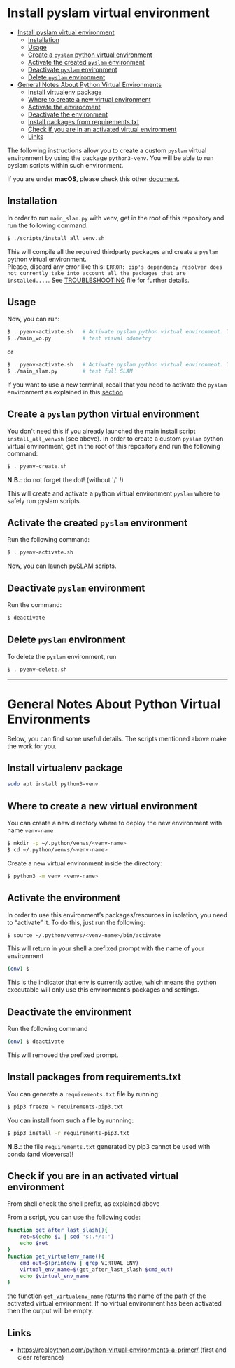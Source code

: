 # Install pyslam virtual environment 

<!-- TOC -->

- [Install pyslam virtual environment](#install-pyslam-virtual-environment)
  - [Installation](#installation)
  - [Usage](#usage)
  - [Create a `pyslam` python virtual environment](#create-a-pyslam-python-virtual-environment)
  - [Activate the created `pyslam` environment](#activate-the-created-pyslam-environment)
  - [Deactivate `pyslam` environment](#deactivate-pyslam-environment)
  - [Delete `pyslam` environment](#delete-pyslam-environment)
- [General Notes About Python Virtual Environments](#general-notes-about-python-virtual-environments)
  - [Install virtualenv package](#install-virtualenv-package)
  - [Where to create a new virtual environment](#where-to-create-a-new-virtual-environment)
  - [Activate the environment](#activate-the-environment)
  - [Deactivate the environment](#deactivate-the-environment)
  - [Install packages from requirements.txt](#install-packages-from-requirementstxt)
  - [Check if you are in an activated virtual environment](#check-if-you-are-in-an-activated-virtual-environment)
  - [Links](#links)

<!-- /TOC -->


The following instructions allow you to create a custom `pyslam` virtual environment by using the package `python3-venv`. You will be able to run pyslam scripts within such environment. 

If you are under **macOS**, please check this other [document](./MAC.md).

## Installation 

In order to run `main_slam.py` with venv, get in the root of this repository and run the following command:
```bash
$ ./scripts/install_all_venv.sh  
```
This will compile all the required thirdparty packages and create a `pyslam` python virtual environment.     
Please, discard any error like this: `ERROR: pip's dependency resolver does not currently take into account all the packages that are installed....`. See [TROUBLESHOOTING](./TROUBLESHOOTING.md) file for further details.

## Usage

Now, you can run: 
```bash
$ . pyenv-activate.sh   # Activate pyslam python virtual environment. This is just needed once in a new terminal.
$ ./main_vo.py          # test visual odometry
```
or 
```bash
$ . pyenv-activate.sh   # Activate pyslam python virtual environment. This is just needed once in a new terminal.
$ ./main_slam.py        # test full SLAM
```
If you want to use a new terminal, recall that you need to activate the `pyslam` environment as explained in this [section](#activate-the-created-pyslam-environment)


## Create a `pyslam` python virtual environment 

You don't need this if you already launched the main install script `install_all_venvsh` (see above). 
In order to create a custom `pyslam` python virtual environment, get in the root of this repository and run the following command: 
```bash
$ . pyenv-create.sh 
```
**N.B.**: do not forget the dot! (without '/' !)

This will create and activate a python virtual environment `pyslam` where to safely run pyslam scripts. 

## Activate the created `pyslam` environment 

Run the following command: 
```bash
$ . pyenv-activate.sh 
```
Now, you can launch pySLAM scripts. 

## Deactivate `pyslam` environment 

Run the command: 
```bash
$ deactivate 
```

## Delete `pyslam` environment 

To delete the `pyslam` environment, run
```bash
$ . pyenv-delete.sh 
```

--- 
# General Notes About Python Virtual Environments 

Below, you can find some useful details. The scripts mentioned above make the work for you. 

## Install virtualenv package 

```bash
sudo apt install python3-venv
```

## Where to create a new virtual environment 

You can create a new directory where to deploy the new environment with name `venv-name`
```bash
$ mkdir -p ~/.python/venvs/<venv-name> 
$ cd ~/.python/venvs/<venv-name>
```
Create a new virtual environment inside the directory:
```bash
$ python3 -m venv <venv-name>
```

## Activate the environment 

In order to use this environment’s packages/resources in isolation, you need to “activate” it. To do this, just run the following:

```bash
$ source ~/.python/venvs/<venv-name>/bin/activate
```
This will return in your shell a prefixed prompt with the name of your environment
```bash
(env) $
```
This is the indicator that env is currently active, which means the python executable will only use this environment’s packages and settings.


## Deactivate the environment 

Run the following command 
```bash
(env) $ deactivate
```
This will removed the prefixed prompt. 

## Install packages from requirements.txt 

You can generate a `requirements.txt` file by running: 
```bash
$ pip3 freeze > requirements-pip3.txt 
``` 
You can install from such a file by runnning: 
```bash
$ pip3 install -r requirements-pip3.txt
```

**N.B.**: the file `requirements.txt` generated by pip3 cannot be used with conda (and viceversa)! 

## Check if you are in an activated virtual environment 

From shell check the shell prefix, as explained above 

From a script, you can use the following code:
```bash
function get_after_last_slash(){
    ret=$(echo $1 | sed 's:.*/::')
    echo $ret 
}
function get_virtualenv_name(){
    cmd_out=$(printenv | grep VIRTUAL_ENV)
    virtual_env_name=$(get_after_last_slash $cmd_out)
    echo $virtual_env_name
}
```
the function `get_virtualenv_name` returns the name of the path of the activated virtual environment. 
If no virtual environment has been activated then the output will be empty.  



## Links 

* https://realpython.com/python-virtual-environments-a-primer/  (first and clear reference)

